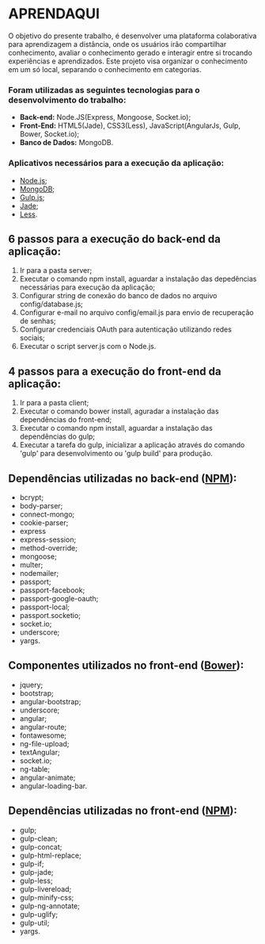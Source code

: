 # APRENDAQUI

O objetivo do presente trabalho, é desenvolver uma plataforma colaborativa para aprendizagem a distância, onde os usuários irão compartilhar conhecimento, avaliar o conhecimento gerado e interagir entre si trocando experiências e aprendizados. Este projeto visa organizar o conhecimento em um só local, separando o conhecimento em categorias.

### Foram utilizadas as seguintes tecnologias para o desenvolvimento do trabalho:

* **Back-end:** Node.JS(Express, Mongoose, Socket.io);
* **Front-End:** HTML5(Jade), CSS3(Less), JavaScript(AngularJs, Gulp, Bower, Socket.io);
* **Banco de Dados:** MongoDB.

### Aplicativos necessários para a execução da aplicação:

- [Node.js](http://nodejs.org);
- [MongoDB](http://www.mongodb.org);
- [Gulp.js](http://gulpjs.com);
- [Jade](http://jade-lang.com);
- [Less](http://lesscss.org).

## 6 passos para a execução do back-end da aplicação:

1. Ir para a pasta server;
2. Executar o comando npm install, aguardar a instalação das depedências necessárias para execução da aplicação;
3. Configurar string de conexão do banco de dados no arquivo config/database.js;
4. Configurar e-mail no arquivo config/email.js para envio de recuperação de senhas;
5. Configurar credenciais OAuth para autenticação utilizando redes sociais;
6. Executar o script server.js com o Node.js.

## 4 passos para a execução do front-end da aplicação:

1. Ir para a pasta client;
2. Executar o comando bower install, aguradar a instalação das dependências do front-end;
3. Executar o comando npm install, aguardar a instalação das dependências do gulp;
4. Executar a tarefa do gulp, inicializar a aplicação através do comando 'gulp' para desenvolvimento ou 'gulp build' para produção.

## Dependências utilizadas no back-end ([NPM](https://www.npmjs.org)):

- bcrypt;
- body-parser;
- connect-mongo;
- cookie-parser;
- express
- express-session;
- method-override;
- mongoose;
- multer;
- nodemailer;
- passport;
- passport-facebook;
- passport-google-oauth;
- passport-local;
- passport.socketio;
- socket.io;
- underscore;
- yargs.

## Componentes utilizados no front-end ([Bower](http://bower.io)):

- jquery;
- bootstrap;
- angular-bootstrap;
- underscore;
- angular;
- angular-route;
- fontawesome;
- ng-file-upload;
- textAngular;
- socket.io;
- ng-table;
- angular-animate;
- angular-loading-bar.

## Dependências utilizadas no front-end ([NPM](https://www.npmjs.org)):

- gulp;
- gulp-clean;
- gulp-concat;
- gulp-html-replace;
- gulp-if;
- gulp-jade;
- gulp-less;
- gulp-livereload;
- gulp-minify-css;
- gulp-ng-annotate;
- gulp-uglify;
- gulp-util;
- yargs.